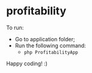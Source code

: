 # profitability

To run:
* Go to application folder;
* Run the following command:
  * ```php ProfitabilityApp```

Happy coding! :)
